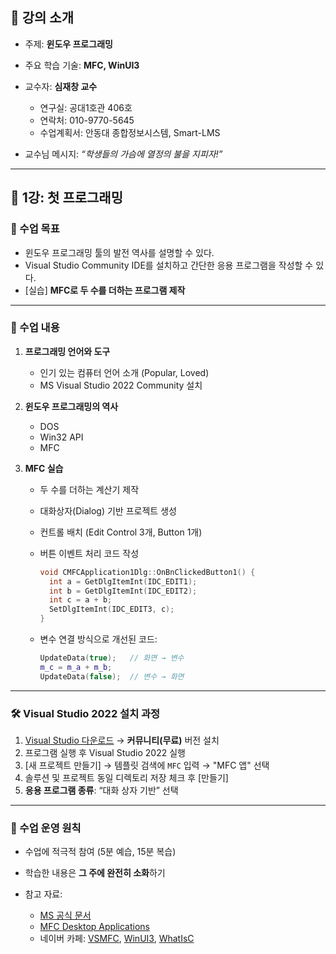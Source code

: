 ## 📘 강의 소개

* 주제: **윈도우 프로그래밍**
* 주요 학습 기술: **MFC, WinUI3**
* 교수자: **심재창 교수**

  * 연구실: 공대1호관 406호
  * 연락처: 010-9770-5645
  * 수업계획서: 안동대 종합정보시스템, Smart-LMS
* 교수님 메시지: *“학생들의 가슴에 열정의 불을 지피자!”*

---

## 📍 1강: 첫 프로그래밍

### 🎯 수업 목표

* 윈도우 프로그래밍 툴의 발전 역사를 설명할 수 있다.
* Visual Studio Community IDE를 설치하고 간단한 응용 프로그램을 작성할 수 있다.
* \[실습] **MFC로 두 수를 더하는 프로그램 제작**

---

### 📖 수업 내용

1. **프로그래밍 언어와 도구**

   * 인기 있는 컴퓨터 언어 소개 (Popular, Loved)
   * MS Visual Studio 2022 Community 설치

2. **윈도우 프로그래밍의 역사**

   * DOS
   * Win32 API
   * MFC

3. **MFC 실습**

   * 두 수를 더하는 계산기 제작
   * 대화상자(Dialog) 기반 프로젝트 생성
   * 컨트롤 배치 (Edit Control 3개, Button 1개)
   * 버튼 이벤트 처리 코드 작성

     ```cpp
     void CMFCApplication1Dlg::OnBnClickedButton1() {
       int a = GetDlgItemInt(IDC_EDIT1); 
       int b = GetDlgItemInt(IDC_EDIT2);
       int c = a + b;
       SetDlgItemInt(IDC_EDIT3, c);
     }
     ```
   * 변수 연결 방식으로 개선된 코드:

     ```cpp
     UpdateData(true);   // 화면 → 변수
     m_c = m_a + m_b;
     UpdateData(false);  // 변수 → 화면
     ```

---

### 🛠️ Visual Studio 2022 설치 과정

1. [Visual Studio 다운로드](https://visualstudio.microsoft.com/ko/downloads/) → **커뮤니티(무료)** 버전 설치
2. 프로그램 실행 후 Visual Studio 2022 실행
3. \[새 프로젝트 만들기] → 템플릿 검색에 `MFC` 입력 → "MFC 앱" 선택
4. 솔루션 및 프로젝트 동일 디렉토리 저장 체크 후 \[만들기]
5. **응용 프로그램 종류**: “대화 상자 기반” 선택

---

### 📌 수업 운영 원칙

* 수업에 적극적 참여 (5분 예습, 15분 복습)
* 학습한 내용은 **그 주에 완전히 소화**하기
* 참고 자료:

  * [MS 공식 문서](https://learn.microsoft.com/ko-kr/cpp/?view=msvc-170)
  * [MFC Desktop Applications](https://learn.microsoft.com/en-us/cpp/mfc/mfc-desktop-applications?view=msvc-170)
  * 네이버 카페: [VSMFC](https://cafe.naver.com/vsmfc), [WinUI3](https://cafe.naver.com/winui3), [WhatIsC](https://cafe.naver.com/whatisc)

